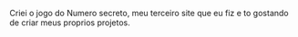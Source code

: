 Criei o jogo do Numero secreto, meu terceiro site que eu fiz e to gostando de criar meus proprios projetos.
